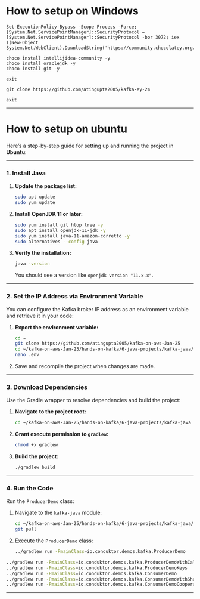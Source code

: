 # How to setup on Windows
```
Set-ExecutionPolicy Bypass -Scope Process -Force; [System.Net.ServicePointManager]::SecurityProtocol = [System.Net.ServicePointManager]::SecurityProtocol -bor 3072; iex ((New-Object System.Net.WebClient).DownloadString('https://community.chocolatey.org/install.ps1'))
```

```
choco install intellijidea-community -y
choco install oraclejdk -y
choco install git -y
```

```
exit
```


```
git clone https://github.com/atingupta2005/kafka-ey-24
```

```
exit
```

---

# How to setup on ubuntu
Here’s a step-by-step guide for setting up and running the project in **Ubuntu**:

---

### **1. Install Java**
1. **Update the package list:**
   ```bash
   sudo apt update
   sudo yum update
   ```
2. **Install OpenJDK 11 or later:**
   ```bash
   sudo yum install git htop tree -y
   sudo apt install openjdk-11-jdk -y
   sudo yum install java-11-amazon-corretto -y
   sudo alternatives --config java
   ```
3. **Verify the installation:**
   ```bash
   java -version
   ```
   You should see a version like `openjdk version "11.x.x"`.

---

### **2. Set the IP Address via Environment Variable**
You can configure the Kafka broker IP address as an environment variable and retrieve it in your code:

1. **Export the environment variable:**
   ```bash
   cd ~
   git clone https://github.com/atingupta2005/kafka-on-aws-Jan-25
   cd ~/kafka-on-aws-Jan-25/hands-on-kafka/6-java-projects/kafka-java/kafka-basics
   nano .env
   ```

2. Save and recompile the project when changes are made.

---

### **3. Download Dependencies**
Use the Gradle wrapper to resolve dependencies and build the project:

1. **Navigate to the project root:**
   ```bash
   cd ~/kafka-on-aws-Jan-25/hands-on-kafka/6-java-projects/kafka-java
   ```

2. **Grant execute permission to `gradlew`:**
   ```bash
   chmod +x gradlew
   ```

3. **Build the project:**
   ```bash
   ./gradlew build
   ```

---

### **4. Run the Code**
Run the `ProducerDemo` class:

1. Navigate to the `kafka-java` module:
   ```bash
   cd ~/kafka-on-aws-Jan-25/hands-on-kafka/6-java-projects/kafka-java/kafka-basics
   git pull
   ```

2. Execute the `ProducerDemo` class:
   ```bash
   ../gradlew run -PmainClass=io.conduktor.demos.kafka.ProducerDemo
   ```

```bash
../gradlew run -PmainClass=io.conduktor.demos.kafka.ProducerDemoWithCallback
../gradlew run -PmainClass=io.conduktor.demos.kafka.ProducerDemoKeys
../gradlew run -PmainClass=io.conduktor.demos.kafka.ConsumerDemo
../gradlew run -PmainClass=io.conduktor.demos.kafka.ConsumerDemoWithShutdown
../gradlew run -PmainClass=io.conduktor.demos.kafka.ConsumerDemoCooperative
```


---
